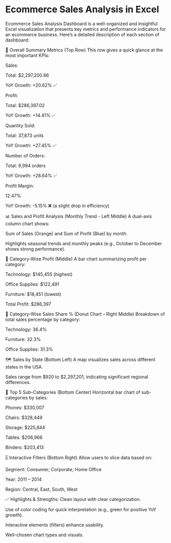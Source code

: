 # Ecommerce Sales Analysis in Excel

Ecommerce Sales Analysis Dashboard is a well-organized and insightful Excel visualization that presents key metrics and performance indicators for an ecommerce business. Here’s a detailed description of each section of dashboard:

🔷 Overall Summary Metrics (Top Row)
This row gives a quick glance at the most important KPIs:

Sales:

Total: $2,297,200.86

YoY Growth: +20.62% ✅

Profit:

Total: $286,397.02

YoY Growth: +14.41% ✅

Quantity Sold:

Total: 37,873 units

YoY Growth: +27.45% ✅

Number of Orders:

Total: 9,994 orders

YoY Growth: +28.64% ✅

Profit Margin:

12.47%

YoY Growth: -5.15% ❌ (a slight drop in efficiency)

📊 Sales and Profit Analysis (Monthly Trend - Left Middle)
A dual-axis column chart shows:

Sum of Sales (Orange) and Sum of Profit (Blue) by month.

Highlights seasonal trends and monthly peaks (e.g., October to December shows strong performance).

💼 Category-Wise Profit (Middle)
A bar chart summarizing profit per category:

Technology: $145,455 (highest)

Office Supplies: $122,491

Furniture: $18,451 (lowest)

Total Profit: $286,397

🧩 Category-Wise Sales Share % (Donut Chart - Right Middle)
Breakdown of total sales percentage by category:

Technology: 36.4%

Furniture: 32.3%

Office Supplies: 31.3%

🗺️ Sales by State (Bottom Left)
A map visualizes sales across different states in the USA.

Sales range from $920 to $2,297,201, indicating significant regional differences.

🥇 Top 5 Sub-Categories (Bottom Center)
Horizontal bar chart of sub-categories by sales:

Phones: $330,007

Chairs: $328,449

Storage: $225,844

Tables: $206,966

Binders: $203,413

🎚️ Interactive Filters (Bottom Right)
Allow users to slice data based on:

Segment: Consumer, Corporate, Home Office

Year: 2011 – 2014

Region: Central, East, South, West

✅ Highlights & Strengths:
Clean layout with clear categorization.

Use of color coding for quick interpretation (e.g., green for positive YoY growth).

Interactive elements (filters) enhance usability.

Well-chosen chart types and visuals.
